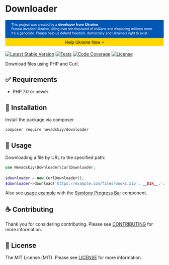 # Downloader

[![Stand With Ukraine](https://raw.githubusercontent.com/vshymanskyy/StandWithUkraine/main/banner-direct-single.svg)](https://stand-with-ukraine.pp.ua)

[![Latest Stable Version](https://poser.pugx.org/nevadskiy/downloader/v)](https://packagist.org/packages/nevadskiy/downloader)
[![Tests](https://github.com/nevadskiy/downloader/workflows/tests/badge.svg)](https://packagist.org/packages/nevadskiy/downloader)
[![Code Coverage](https://codecov.io/gh/nevadskiy/downloader/branch/master/graphs/badge.svg?branch=master)](https://packagist.org/packages/nevadskiy/downloader)
[![License](https://poser.pugx.org/nevadskiy/downloader/license)](https://packagist.org/packages/nevadskiy/downloader)

Download files using PHP and Curl.

## ✅ Requirements

- PHP 7.0 or newer

## 🔌 Installation

Install the package via composer.

```bash
composer require nevadskiy/downloader
````

## 🔨 Usage

Downloading a file by URL to the specified path:

```php
use Nevadskiy\Downloader\CurlDownloader;

$downloader = new CurlDownloader();
$downloader->download('https://example.com/files/books.zip', __DIR__.'/storage/books.zip');
```

Also see [usage example](examples/symfony-progress-bar.md) with the [Symfony Progress Bar](https://symfony.com/doc/current/components/console/helpers/progressbar.html) component.

## ☕ Contributing

Thank you for considering contributing. Please see [CONTRIBUTING](CONTRIBUTING.md) for more information.

## 📜 License

The MIT License (MIT). Please see [LICENSE](LICENSE) for more information.
